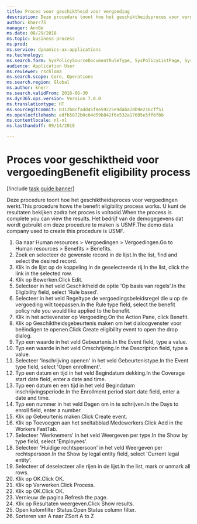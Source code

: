 ```yaml
--- 
title: Proces voor geschiktheid voor vergoeding
description: Deze procedure toont hoe het geschiktheidsproces voor vergoedingen werkt.
author: kherr75
manager: AnnBe
ms.date: 08/29/2018
ms.topic: business-process
ms.prod: 
ms.service: dynamics-ax-applications
ms.technology: 
ms.search.form: SysPolicySourceDocumentRuleType, SysPolicyListPage, SysPolicy, HcmBenefitEligibilityPolicy, HcmBenefit
audience: Application User
ms.reviewer: rschloma
ms.search.scope: Core, Operations
ms.search.region: Global
ms.author: kherr
ms.search.validFrom: 2016-06-30
ms.dyn365.ops.version: Version 7.0.0
ms.translationtype: HT
ms.sourcegitcommit: 0312b8cfadd45f8e59225e9daba78b9e216cff51
ms.openlocfilehash: edfb5872b0c64d59b842f6e532a17605e5ff6fbb
ms.contentlocale: nl-nl
ms.lasthandoff: 09/14/2018

---
```

# <a name="benefit-eligibility-process"></a><span data-ttu-id="8967a-103">Proces voor geschiktheid voor vergoeding</span><span class="sxs-lookup"><span data-stu-id="8967a-103">Benefit eligibility process</span></span>

[!include [task guide banner](../../includes/task-guide-banner.md)]

<span data-ttu-id="8967a-104">Deze procedure toont hoe het geschiktheidsproces voor vergoedingen werkt.</span><span class="sxs-lookup"><span data-stu-id="8967a-104">This procedure hows the benefit eligibility process works.</span></span> <span data-ttu-id="8967a-105">U kunt de resultaten bekijken zodra het proces is voltooid.</span><span class="sxs-lookup"><span data-stu-id="8967a-105">When the process is complete you can view the results.</span></span> <span data-ttu-id="8967a-106">Het bedrijf van de demogegevens dat wordt gebruikt om deze procedure te maken is USMF.</span><span class="sxs-lookup"><span data-stu-id="8967a-106">The demo data company used to create this procedure is USMF.</span></span>

1. <span data-ttu-id="8967a-107">Ga naar Human resources > Vergoedingen > Vergoedingen.</span><span class="sxs-lookup"><span data-stu-id="8967a-107">Go to Human resources > Benefits > Benefits.</span></span>
2. <span data-ttu-id="8967a-108">Zoek en selecteer de gewenste record in de lijst.</span><span class="sxs-lookup"><span data-stu-id="8967a-108">In the list, find and select the desired record.</span></span>
3. <span data-ttu-id="8967a-109">Klik in de lijst op de koppeling in de geselecteerde rij.</span><span class="sxs-lookup"><span data-stu-id="8967a-109">In the list, click the link in the selected row.</span></span>
4. <span data-ttu-id="8967a-110">Klik op Bewerken.</span><span class="sxs-lookup"><span data-stu-id="8967a-110">Click Edit.</span></span>
5. <span data-ttu-id="8967a-111">Selecteer in het veld Geschiktheid de optie 'Op basis van regels'.</span><span class="sxs-lookup"><span data-stu-id="8967a-111">In the Eligibility field, select 'Rule based'.</span></span>
6. <span data-ttu-id="8967a-112">Selecteer in het veld Regeltype de vergoedingsbeleidsregel die u op de vergoeding wilt toepassen.</span><span class="sxs-lookup"><span data-stu-id="8967a-112">In the Rule type field, select the benefit policy rule you would like applied to the benefit.</span></span>
7. <span data-ttu-id="8967a-113">Klik in het actievenster op Vergoeding.</span><span class="sxs-lookup"><span data-stu-id="8967a-113">On the Action Pane, click Benefit.</span></span>
8. <span data-ttu-id="8967a-114">Klik op Geschiktheidsgebeurtenis maken om het dialoogvenster voor beëindigen te openen.</span><span class="sxs-lookup"><span data-stu-id="8967a-114">Click Create eligibility event to open the drop dialog.</span></span>
9. <span data-ttu-id="8967a-115">Typ een waarde in het veld Gebeurtenis.</span><span class="sxs-lookup"><span data-stu-id="8967a-115">In the Event field, type a value.</span></span>
10. <span data-ttu-id="8967a-116">Typ een waarde in het veld Omschrijving.</span><span class="sxs-lookup"><span data-stu-id="8967a-116">In the Description field, type a value.</span></span>
11. <span data-ttu-id="8967a-117">Selecteer 'Inschrijving openen' in het veld Gebeurtenistype.</span><span class="sxs-lookup"><span data-stu-id="8967a-117">In the Event type field, select 'Open enrollment'.</span></span>
12. <span data-ttu-id="8967a-118">Typ een datum en tijd in het veld Begindatum dekking.</span><span class="sxs-lookup"><span data-stu-id="8967a-118">In the Coverage start date field, enter a date and time.</span></span>
13. <span data-ttu-id="8967a-119">Typ een datum en een tijd in het veld Begindatum inschrijvingsperiode.</span><span class="sxs-lookup"><span data-stu-id="8967a-119">In the Enrollment period start date field, enter a date and time.</span></span>
14. <span data-ttu-id="8967a-120">Typ een nummer in het veld Dagen om in te schrijven.</span><span class="sxs-lookup"><span data-stu-id="8967a-120">In the Days to enroll field, enter a number.</span></span>
15. <span data-ttu-id="8967a-121">Klik op Gebeurtenis maken.</span><span class="sxs-lookup"><span data-stu-id="8967a-121">Click Create event.</span></span>
16. <span data-ttu-id="8967a-122">Klik op Toevoegen aan het sneltabblad Medewerkers.</span><span class="sxs-lookup"><span data-stu-id="8967a-122">Click Add in the Workers FastTab.</span></span>
17. <span data-ttu-id="8967a-123">Selecteer 'Werknemers' in het veld Weergeven per type.</span><span class="sxs-lookup"><span data-stu-id="8967a-123">In the Show by type field, select 'Employees'.</span></span>
18. <span data-ttu-id="8967a-124">Selecteer 'Huidige rechtspersoon' in het veld Weergeven per rechtspersoon.</span><span class="sxs-lookup"><span data-stu-id="8967a-124">In the Show by legal entity field, select 'Current legal entity'.</span></span>
19. <span data-ttu-id="8967a-125">Selecteer of deselecteer alle rijen in de lijst.</span><span class="sxs-lookup"><span data-stu-id="8967a-125">In the list, mark or unmark all rows.</span></span>
20. <span data-ttu-id="8967a-126">Klik op OK.</span><span class="sxs-lookup"><span data-stu-id="8967a-126">Click OK.</span></span>
21. <span data-ttu-id="8967a-127">Klik op Verwerken.</span><span class="sxs-lookup"><span data-stu-id="8967a-127">Click Process.</span></span>
22. <span data-ttu-id="8967a-128">Klik op OK.</span><span class="sxs-lookup"><span data-stu-id="8967a-128">Click OK.</span></span>
23. <span data-ttu-id="8967a-129">Vernieuw de pagina.</span><span class="sxs-lookup"><span data-stu-id="8967a-129">Refresh the page.</span></span>
24. <span data-ttu-id="8967a-130">Klik op Resultaten weergeven.</span><span class="sxs-lookup"><span data-stu-id="8967a-130">Click Show results.</span></span>
25. <span data-ttu-id="8967a-131">Open kolomfilter Status.</span><span class="sxs-lookup"><span data-stu-id="8967a-131">Open Status column filter.</span></span>
26. <span data-ttu-id="8967a-132">Sorteren van A naar Z</span><span class="sxs-lookup"><span data-stu-id="8967a-132">Sort A to Z</span></span>


